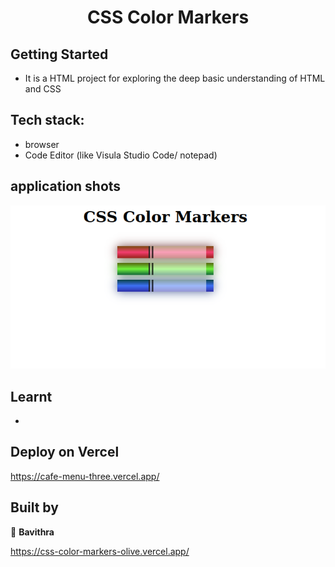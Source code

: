 
<h1 align="center"> CSS Color Markers </h1>

## Getting Started

- It is a HTML project for exploring the deep basic understanding of HTML and CSS

## Tech stack:
- browser
- Code Editor (like Visula Studio Code/ notepad)

## application shots
![image1](https://github.com/pavithra-deepika/css-color-markers/blob/main/iamge/image.png)

## Learnt
 - 
 

## Deploy on Vercel
https://cafe-menu-three.vercel.app/
## Built by

👤 **Bavithra**










https://css-color-markers-olive.vercel.app/
